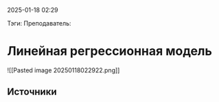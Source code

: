 2025-01-18 02:29

Тэги:
Преподаватель: 
# Линейная регрессионная модель

![[Pasted image 20250118022922.png]]

## Источники